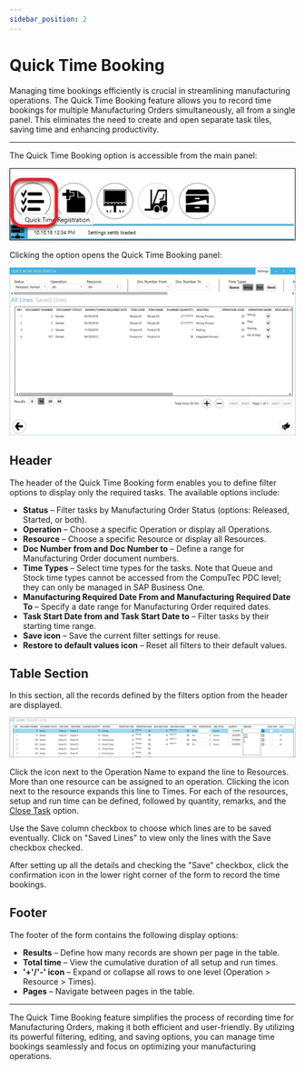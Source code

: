 ```yaml
---
sidebar_position: 2
---
```


# Quick Time Booking

Managing time bookings efficiently is crucial in streamlining manufacturing operations. The Quick Time Booking feature allows you to record time bookings for multiple Manufacturing Orders simultaneously, all from a single panel. This eliminates the need to create and open separate task tiles, saving time and enhancing productivity.

---

The Quick Time Booking option is accessible from the main panel:

![List](./media/quick-time-booking/pdc-list.webp)

Clicking the option opens the Quick Time Booking panel:

![Quick Work Registration](./media/quick-time-booking/quick-work-registration.webp)

## Header

The header of the Quick Time Booking form enables you to define filter options to display only the required tasks. The available options include:

- **Status** – Filter tasks by Manufacturing Order Status (options: Released, Started, or both).
- **Operation** – Choose a specific Operation or display all Operations.
- **Resource** – Choose a specific Resource or display all Resources.
- **Doc Number from and Doc Number to** – Define a range for Manufacturing Order document numbers.
- **Time Types** – Select time types for the tasks. Note that Queue and Stock time types cannot be accessed from the CompuTec PDC level; they can only be managed in SAP Business One.
- **Manufacturing Required Date From and Manufacturing Required Date To** – Specify a date range for Manufacturing Order required dates.
- **Task Start Date from and Task Start Date to** – Filter tasks by their starting time range.
- **Save icon** – Save the current filter settings for reuse.
- **Restore to default values icon** – Reset all filters to their default values.

## Table Section

In this section, all the records defined by the filters option from the header are displayed.

![Table Section](./media/quick-time-booking/pdc-table-section.webp)

Click the icon next to the Operation Name to expand the line to Resources. More than one resource can be assigned to an operation. Clicking the icon next to the resource expands this line to Times. For each of the resources, setup and run time can be defined, followed by quantity, remarks, and the [Close Task](./overview.md) option.

Use the Save column checkbox to choose which lines are to be saved eventually. Click on "Saved Lines" to view only the lines with the Save checkbox checked.

After setting up all the details and checking the "Save" checkbox, click the confirmation icon in the lower right corner of the form to record the time bookings.

## Footer

The footer of the form contains the following display options:

- **Results** – Define how many records are shown per page in the table.
- **Total time** – View the cumulative duration of all setup and run times.
- **'+'/'-' icon** – Expand or collapse all rows to one level (Operation > Resource > Times).
- **Pages** – Navigate between pages in the table.

---
The Quick Time Booking feature simplifies the process of recording time for Manufacturing Orders, making it both efficient and user-friendly. By utilizing its powerful filtering, editing, and saving options, you can manage time bookings seamlessly and focus on optimizing your manufacturing operations.
